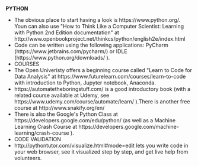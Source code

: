 <b>PYTHON</b>
<ul>
<li> The obvious place to start having a look is https://www.python.org/. Youn can also use "How to Think Like a Computer Scientist: Learning with Python 2nd Edition documentation" at http://www.openbookproject.net/thinkcs/python/english2e/index.html</li>

<li>Code can be written using the following applications: PyCharm (https://www.jetbrains.com/pycharm/) or IDLE (https://www.python.org/downloads/ ).</li>
  
<li> COURSES </li>

<li> The Open Univeristy offers a beginning course called "Learn to Code for Data Analysis" at https://www.futurelearn.com/courses/learn-to-code with introduction to Python, Jupyter notebook, Anaconda. </li>
  
<li> https://automatetheboringstuff.com/ is a good introductory book (with a related course available at Udemy, see https://www.udemy.com/course/automate/learn/ ).There is another free course at http://www.snakify.org/en/</li>

<li> There is also the Google's Python Class at https://developers.google.com/edu/python/ (as well as a Machine Learning Crash Course at https://developers.google.com/machine-learning/crash-course ).

<li> CODE VALIDATION </li>

<li> http://pythontutor.com/visualize.html#mode=edit lets you write code in your web browser, see it visualized step by step, and get live help from volunteers.</li>
</ul>
